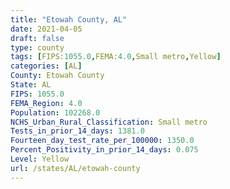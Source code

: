 ```yaml
---
title: "Etowah County, AL"
date: 2021-04-05
draft: false
type: county
tags: [FIPS:1055.0,FEMA:4.0,Small metro,Yellow]
categories: [AL]
County: Etowah County
State: AL
FIPS: 1055.0
FEMA_Region: 4.0
Population: 102268.0
NCHS_Urban_Rural_Classification: Small metro
Tests_in_prior_14_days: 1381.0
Fourteen_day_test_rate_per_100000: 1350.0
Percent_Positivity_in_prior_14_days: 0.075
Level: Yellow
url: /states/AL/etowah-county
---
```



